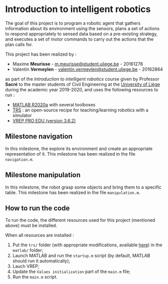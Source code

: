 # Introduction to intelligent robotics

The goal of this project is to program a robotic agent that gathers information about its environment using the sensors, plans a set of actions to respond appropriately to sensed data based on a pre-existing strategy, and executes a set of motor commands to carry out the actions that the plan calls for.

This project has been realized by :

* Maxime **Meurisse** - [m.meurisse@student.uliege.be](mailto:m.meurisse@student.uliege.be) - 20161278
* Valentin **Vermeylen** - [valentin.vermeylen@student.uliege.be](mailto:valentin.vermeylen@student.uliege.be) - 20162864

as part of the *Introduction to intelligent robotics* course given by Professor **Sacré** to the master students of Civil Engineering at the [University of Liège](https://www.uliege.be/) during the academic year 2019-2020, and uses the following resources to run :

* [MATLAB R2020a](https://www.mathworks.com/products/matlab.html) with several toolboxes
* [TRS](http://ulgrobotics.github.io/trs/) : an open-source recipe for teaching/learning robotics with a simulator
* [VREP PRO EDU (version 3.6.2)](https://www.coppeliarobotics.com/previousVersions)

## Milestone navigation

In this milestone, the explore its environment and create an appropriate representation of it. This milestone has been realized in the file `navigation.m`.

## Milestone manipulation

In this milestone, the robot grasp some objects and bring them to a specific table. This milestone has been realized in the file `manipulation.m`.

## How to run the code

To run the code, the different resources used for this project (mentioned above) must be installed.

When all resources are installed :

1. Put the `trs/` folder (with appropriate modifications, available [here](http://ulgrobotics.github.io/trs/setup.html#install)) in the `matlab/` folder;
2. Launch MATLAB and run the `startup.m` script (by default, MATLAB should run it automatically);
3. Lauch VREP;
4. Update the `Values initialization` part of the `main.m` file;
5. Run the `main.m` script.
